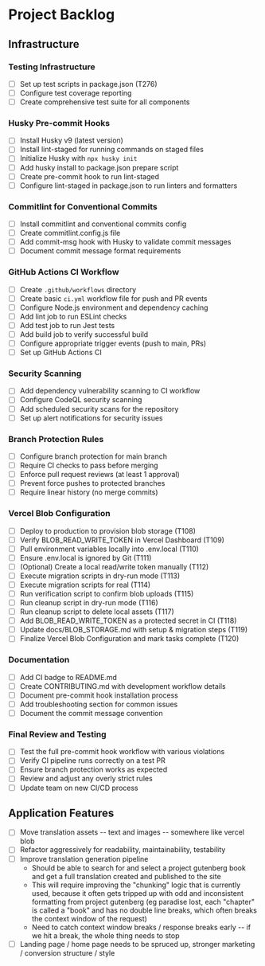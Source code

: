 # Project Backlog

## Infrastructure

### Testing Infrastructure
- [ ] Set up test scripts in package.json (T276)
- [ ] Configure test coverage reporting
- [ ] Create comprehensive test suite for all components

### Husky Pre-commit Hooks
- [ ] Install Husky v9 (latest version)
- [ ] Install lint-staged for running commands on staged files
- [ ] Initialize Husky with `npx husky init`
- [ ] Add husky install to package.json prepare script
- [ ] Create pre-commit hook to run lint-staged
- [ ] Configure lint-staged in package.json to run linters and formatters

### Commitlint for Conventional Commits
- [ ] Install commitlint and conventional commits config
- [ ] Create commitlint.config.js file
- [ ] Add commit-msg hook with Husky to validate commit messages
- [ ] Document commit message format requirements

### GitHub Actions CI Workflow
- [ ] Create `.github/workflows` directory
- [ ] Create basic `ci.yml` workflow file for push and PR events
- [ ] Configure Node.js environment and dependency caching
- [ ] Add lint job to run ESLint checks
- [ ] Add test job to run Jest tests
- [ ] Add build job to verify successful build
- [ ] Configure appropriate trigger events (push to main, PRs)
- [ ] Set up GitHub Actions CI

### Security Scanning
- [ ] Add dependency vulnerability scanning to CI workflow
- [ ] Configure CodeQL security scanning
- [ ] Add scheduled security scans for the repository
- [ ] Set up alert notifications for security issues

### Branch Protection Rules
- [ ] Configure branch protection for main branch
- [ ] Require CI checks to pass before merging
- [ ] Enforce pull request reviews (at least 1 approval)
- [ ] Prevent force pushes to protected branches
- [ ] Require linear history (no merge commits)

### Vercel Blob Configuration
- [ ] Deploy to production to provision blob storage (T108)
- [ ] Verify BLOB_READ_WRITE_TOKEN in Vercel Dashboard (T109)
- [ ] Pull environment variables locally into .env.local (T110)
- [ ] Ensure .env.local is ignored by Git (T111)
- [ ] (Optional) Create a local read/write token manually (T112)
- [ ] Execute migration scripts in dry-run mode (T113)
- [ ] Execute migration scripts for real (T114)
- [ ] Run verification script to confirm blob uploads (T115)
- [ ] Run cleanup script in dry-run mode (T116)
- [ ] Run cleanup script to delete local assets (T117)
- [ ] Add BLOB_READ_WRITE_TOKEN as a protected secret in CI (T118)
- [ ] Update docs/BLOB_STORAGE.md with setup & migration steps (T119)
- [ ] Finalize Vercel Blob Configuration and mark tasks complete (T120)

### Documentation
- [ ] Add CI badge to README.md
- [ ] Create CONTRIBUTING.md with development workflow details
- [ ] Document pre-commit hook installation process
- [ ] Add troubleshooting section for common issues
- [ ] Document the commit message convention

### Final Review and Testing
- [ ] Test the full pre-commit hook workflow with various violations
- [ ] Verify CI pipeline runs correctly on a test PR
- [ ] Ensure branch protection works as expected
- [ ] Review and adjust any overly strict rules
- [ ] Update team on new CI/CD process

## Application Features
- [ ] Move translation assets -- text and images -- somewhere like vercel blob
- [ ] Refactor aggressively for readability, maintainability, testability
- [ ] Improve translation generation pipeline
    - Should be able to search for and select a project gutenberg book and get a full translation created and published to the site
    - This will require improving the "chunking" logic that is currently used, because it often gets tripped up with odd and inconsistent formatting from project gutenberg (eg paradise lost, each "chapter" is called a "book" and has no double line breaks, which often breaks the context window of the request)
    - Need to catch context window breaks / response breaks early -- if we hit a break, the whole thing needs to stop
- [ ] Landing page / home page needs to be spruced up, stronger marketing / conversion structure / style